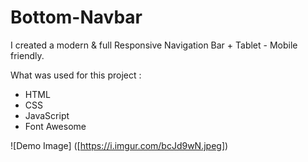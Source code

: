 # Bottom-Navbar

I created a modern & full Responsive Navigation Bar + Tablet - Mobile friendly.

What was used for this project  :
- HTML
- CSS
- JavaScript
- Font Awesome


![Demo Image] ([https://i.imgur.com/bcJd9wN.jpeg])

